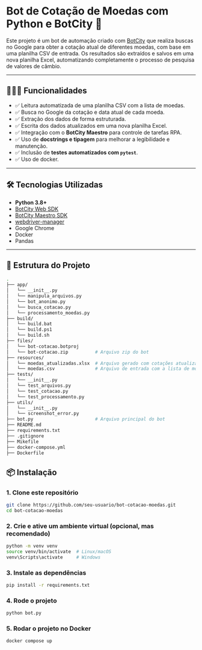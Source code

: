 # Bot de Cotação de Moedas com Python e BotCity 🤖

Este projeto é um bot de automação criado com [BotCity](https://botcity.dev/) que realiza buscas no Google para obter a cotação atual de diferentes moedas, com base em uma planilha CSV de entrada. Os resultados são extraídos e salvos em uma nova planilha Excel, automatizando completamente o processo de pesquisa de valores de câmbio.

---

## 👨🏻‍💻 Funcionalidades

- ✅ Leitura automatizada de uma planilha CSV com a lista de moedas.
- ✅ Busca no Google da cotação e data atual de cada moeda.
- ✅ Extração dos dados de forma estruturada.
- ✅ Escrita dos dados atualizados em uma nova planilha Excel.
- ✅ Integração com o **BotCity Maestro** para controle de tarefas RPA.
- ✅ Uso de **docstrings e tipagem** para melhorar a legibilidade e manutenção.
- ✅ Inclusão de **testes automatizados com `pytest`**.
- ✅ Uso de docker.

---

## 🛠️ Tecnologias Utilizadas

- **Python 3.8+**
- [BotCity Web SDK](https://github.com/botcity-dev/botcity-framework-web-python)
- [BotCity Maestro SDK](https://github.com/botcity-dev/botcity-maestro-sdk)
- [webdriver-manager](https://pypi.org/project/webdriver-manager/)
- Google Chrome
- Docker
- Pandas

---

## 📁 Estrutura do Projeto

```bash
.
├── app/
│   └── __init__.py 
│   └── manipula_arquivos.py
│   └── bot_anonimo.py 
│   └── busca_cotacao.py 
│   └── processamento_moedas.py 
├── build/
│   └── build.bat
│   └── build.ps1
│   └── build.sh
├── files/
│   └── bot-cotacao.botproj
│   └── bot-cotacao.zip          # Arquivo zip do bot
├── resources/
│   └── moedas_atualizadas.xlsx  # Arquivo gerado com cotações atualizadas
│   └── moedas.csv               # Arquivo de entrada com a lista de moedas
├── tests/
│   └── __init__.py 
│   └── test_arquivos.py
│   └── test_cotacao.py
│   └── test_processamento.py
├── utils/
│   └── __init__.py 
│   └── screenshot_error.py
├── bot.py                       # Arquivo principal do bot
├── README.md
├── requirements.txt
├── .gitignore
├── Mikefile
├── docker-compose.yml
├── Dockerfile
```

## 📦 Instalação

### 1. Clone este repositório

```bash
git clone https://github.com/seu-usuario/bot-cotacao-moedas.git
cd bot-cotacao-moedas
```

### 2. Crie e ative um ambiente virtual (opcional, mas recomendado)

```bash
python -m venv venv
source venv/bin/activate  # Linux/macOS
venv\Scripts\activate     # Windows
```

### 3. Instale as dependências

```bash
pip install -r requirements.txt
```

### 4. Rode o projeto

```bash
python bot.py
```

### 5. Rodar o projeto no Docker

```bash
docker compose up
```
